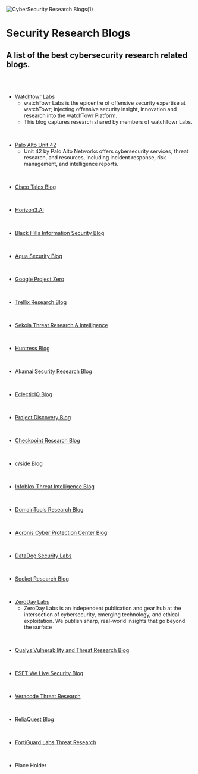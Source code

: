 ![CyberSecurity Research Blogs(1)](https://github.com/user-attachments/assets/ae8071d4-b5cd-45ab-9cfc-8110984d7ee5)

# Security Research Blogs
####


A list of the best cybersecurity research related blogs.
----

<br>
<br>


+ [Watchtowr Labs](https://labs.watchtowr.com/)
  - watchTowr Labs is the epicentre of offensive security expertise at watchTowr; injecting offensive security insight, innovation and research into the watchTowr Platform.
  - This blog captures research shared by members of watchTowr Labs.

<br>

+ [Palo Alto Unit 42](https://unit42.paloaltonetworks.com/)
  - Unit 42 by Palo Alto Networks offers cybersecurity services, threat research, and resources, including incident response, risk management, and intelligence reports.

<br>

+ [Cisco Talos Blog](https://blog.talosintelligence.com/)

<br>

+ [Horizon3.AI](https://horizon3.ai/category/attack-research/)

<br>

+ [Black Hills Information Security Blog](https://www.blackhillsinfosec.com/blog/)

<br>

+ [Aqua Security Blog](https://www.aquasec.com/blog/)

<br>

+ [Google Project Zero](https://googleprojectzero.blogspot.com/)

<br>

+ [Trellix Research Blog](https://www.trellix.com/blogs/research/)

<br> 

+ [Sekoia Threat Research & Intelligence](https://blog.sekoia.io/category/threat-research/)

<br>

+ [Huntress Blog](https://www.huntress.com/blog)

<br>

+ [Akamai Security Research Blog](https://www.akamai.com/blog/security-research)

<br>

+ [EclecticIQ Blog](https://blog.eclecticiq.com/)

<br>

+ [Project Discovery Blog](https://projectdiscovery.io/blog)

<br>

+ [Checkpoint Research Blog](https://research.checkpoint.com/)

<br>

+ [c/side Blog](https://cside.dev/blog)

<br>

+ [Infoblox Threat Intelligence Blog](https://blogs.infoblox.com/category/threat-intelligence/)

<br>

+ [DomainTools Research Blog](https://dti.domaintools.com/#research)

<br>

+ [Acronis Cyber Protection Center Blog](https://www.acronis.com/en-us/cyber-protection-center/)

<br>

+ [DataDog Security Labs](https://securitylabs.datadoghq.com/)

<br>

+ [Socket Research Blog](https://socket.dev/blog/category/research)

<br>

+ [ZeroDay Labs](https://zerodaylabs.net/)
  - ZeroDay Labs is an independent publication and gear hub at the intersection of cybersecurity, emerging technology, and ethical exploitation. We publish sharp, real-world insights that go beyond the surface
 
<br> 

+ [Qualys Vulnerability and Threat Research Blog](https://blog.qualys.com/vulnerabilities-threat-research)

<br>

+ [ESET We Live Security Blog](https://www.welivesecurity.com/en/eset-research/)

<br>

+ [Veracode Threat Research](https://www.veracode.com/blog/?_blog_category=malware%2Cresearch)

<br>

+ [ReliaQuest Blog](https://reliaquest.com/blog/)

<br>

+ [FortiGuard Labs Threat Research](https://www.fortinet.com/blog/threat-research)

<br>

+ Place Holder
